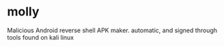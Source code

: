 # molly
Malicious Android reverse shell APK maker. automatic, and signed through tools found on kali linux
